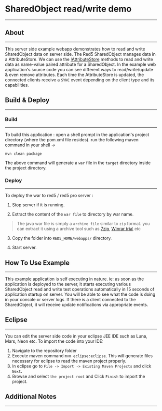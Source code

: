 # SharedObject read/write  demo
---

## About
---

This server side example webapp demonstrates how to read and write SharedObject data on server side. The Red5 SharedObject manages data in a AttributeStore. We can use the [IAttributeStore](http://red5.org/javadoc/red5-server-common/org/red5/server/api/IAttributeStore.html) methods to read and write data as name-value paired attribute for a SharedObject. In the example web application's source code you can see different ways to read/write/update & even remove attributes. Each time the AttributeStore is updated, the connected clients receive a `SYNC` event depending on the client type and its capabilities.


## Build & Deploy
---

### Build
---

To build this application : open a shell prompt in the application's project directory (where the pom.xml file resides). run the following maven command in your shell -> 

``` 
mvn clean package 

```

The above command will generate a `war` file in the `target` directory inside the project directory. 


### Deploy
---

To deploy the war to red5 / red5 pro server :

1. Stop server if it is running.

2. Extract the content of the `war file` to directory by war name. 

> The java war file is simply a `archive file` similar to `zip` format. you can extract it using a archive tool such as [7zip](#http://www.7-zip.org/), [Winrar trial](#http://www.rarlab.com/download.htm) etc

3. Copy the folder into `RED5_HOME/webapps/` directory.

4. Start server.



## How To Use Example
---


This example application is self executing in nature. ie: as soon as the application is deployed to the server, it starts executing various SharedObject read and write test operations automatically in 15 seconds of application startup on server. You will be able to see what the code is doing in your console or server logs. If there is a client connected to the SharedObject, it will receive update notifications via appropriate events.



## Eclipse
---

You can edit the server side code in your eclipse JEE IDE such as Luna, Mars, Neon etc. To import the code into your IDE:

1. Navigate to the repository folder
2. Execute maven command `mvn eclipse:eclipse`. This will generate files necessary for eclipse to read the maven project properly.
3. In eclipse go to `File -> Import -> Existing Maven Projects` and click `Next`.
4. Browse and select `the project root` and Click `Finish` to import the project.



## Additional Notes
---







